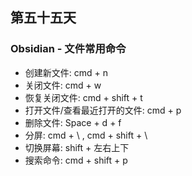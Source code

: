 ## 第五十五天

### Obsidian - 文件常用命令

- 创建新文件: cmd + n
- 关闭文件: cmd + w
- 恢复关闭文件: cmd + shift + t
- 打开文件/查看最近打开的文件: cmd + p
- 删除文件: Space + d + f
- 分屏: cmd + \ , cmd + shift + \
- 切换屏幕: shift + 左右上下
- 搜索命令: cmd + shift + p
